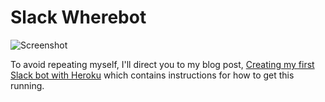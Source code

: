 # Slack Wherebot

![Screenshot](https://neilstudd.ghost.io/content/images/2016/05/Screen-Shot-2016-05-09-at-13-29-31.png)

To avoid repeating myself, I'll direct you to my blog post, [Creating my first Slack bot with Heroku](https://neilstudd.ghost.io/2016/05/09/creating-my-first-slack-bot-with-heroku/) which contains instructions for how to get this running.
